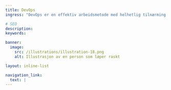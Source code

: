 ```yaml
---
title: DevOps
ingress: "DevOps er en effektiv arbeidsmetode med helhetlig tilnærming. Metoden handler om å effektivisere arbeidsflyten på tvers av utviklings- og driftsavdelingen og gir mange mange fordeler for virksomheten. For kommersielle virksomheter kan det også gi konkurransefortrinn."

# SEO
description:
keywords:

banner:
  image:
    src: /illustrations/illustration-18.png
    alt: Illustrasjon av en person som løper raskt

layout: inline-list

navigation_link:
  text: |
---
```


